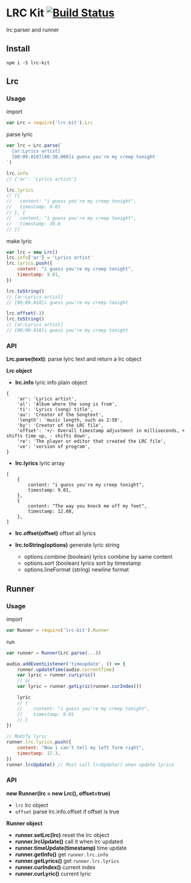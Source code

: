 # LRC Kit [![Build Status](https://img.shields.io/circleci/project/weirongxu/lrc-kit/master.svg)](https://circleci.com/gh/weirongxu/lrc-kit)
lrc parser and runner

## Install
```shell
npm i -S lrc-kit
```

## Lrc

### Usage
import
```javascript
var Lrc = require('lrc-kit').Lrc
```

parse lyric
```javascript
var lrc = Lrc.parse(`
  [ar:Lyrics artist]
  [00:09.010][00:30.000]i guess you're my creep tonight
`)

lrc.info
// {'ar': 'Lyrics artist'}

lrc.lyrics
// [{
//   content: "i guess you're my creep tonight",
//   timestamp: 9.01
// }, {
//   content: "i guess you're my creep tonight",
//   timestamp: 30.0
// }]
```

make lyric
```javascript
var lrc = new Lrc()
lrc.info['ar'] = 'Lyrics artist'
lrc.lyrics.push({
    content: "i guess you're my creep tonight",
    timestamp: 9.01,
})

lrc.toString()
// [ar:Lyrics artist]
// [00:09.010]i guess you're my creep tonight

lrc.offset(-3)
lrc.toString()
// [ar:Lyrics artist]
// [00:09.010]i guess you're my creep tonight
```

### API

**Lrc.parse(text)**: 
parse lyirc text and return a lrc object

**Lrc object**

 - **lrc.info**
    lyric info plain object  
```
{
    'ar': 'Lyrics artist',
    'al': 'Album where the song is from',
    'ti': 'Lyrics (song) title',
    'au': 'Creator of the Songtext',
    'length': 'music length, such as 2:50',
    'by': 'Creator of the LRC file',
    'offset': '+/- Overall timestamp adjustment in milliseconds, + shifts time up, - shifts down',
    're': 'The player or editor that created the LRC file',
    've': 'version of program',
}
```

- **lrc.lyrics**
    lyric array
```
[
    {
        content: "i guess you're my creep tonight",
        timestamp: 9.01,
    },
    {
        content: "The way you knock me off my feet",
        timestamp: 12.08,
    },
]
```

- **lrc.offset(offset)**
    offset all lyrics

- **lrc.toString(options)**
    generate lyric string
    - options.combine (boolean) lyrics combine by same content
    - options.sort (boolean) lyrics sort by timestamp
    - options.lineFormat (string) newline format

## Runner

### Usage
import
```javascript
var Runner = require('lrc-kit').Runner
```

run
```javascript
var runner = Runner(Lrc.parse(...))

audio.addEventListener('timeupdate', () => {
    runner.updateTime(audio.currentTime)
    var lyric = runner.curLyric()
    // or
    var lyric = runner.getLyric(runner.curIndex())

    lyric
    // {
    //    content: "i guess you're my creep tonight",
    //    timestamp: 9.01
    // }
})

// Modify lyric
runner.lrc.lyrics.push({
    content: "Now i can't tell my left form right",
    timestamp: 17.3,
})
runner.lrcUpdate() // Must call lrcUpdate() when update lyrics
```

### API

**new Runner(lrc = new Lrc(), offset=true)**
- `lrc` lrc object
- `offset` parse lrc.info.offset if offset is true

**Runner object**
- **runner.setLrc(lrc)** reset the lrc object
- **runner.lrcUpdate()** call it when lrc updated
- **runner.timeUpdate(timestamp)** time update
- **runner.getInfo()** get `runner.lrc.info`
- **runner.getLyrics()** get `runner.lrc.lyrics`
- **runner.curIndex()** current index
- **runner.curLyric()** current lyric
